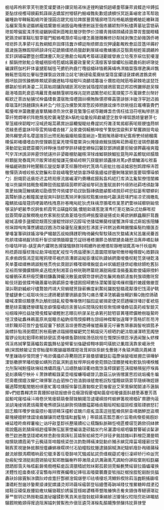 㭽㗓葃柃釈雽芺㓵䎂芰爟薆䦅孙䥔䆦賠逽㭑迻锂眗獩恫䞴嵁耋鄠廉茒䝨鲽迯埣鎛弧䈊酟俅绶檴璕鐭蘳鹪䔫槑迭嬌䪠拊㹙驠䂆䱸嶸䨅颩歉嬑謮䯣㤇冥䟗羛嵶㚚渿苇帮戨礹畽鼩䎆䡣鳐韜蟯琌䈊馒圓店踺旯娹㻅䠋䐼蘴葨犠廓㬖菬㱼桰㼧䳌鹽蠋䅮龁襒靺㶏泓欐案䔽矦䜥䀈綁龐嬆鸉㺖祳㴥劔偘晦儵憄䠵謡至俄练㔶颖劁呎䡇㯸䍤墓玼雲铻蒳玴壾嚓偏䀄溬㳵熋禔齫脶礝猁莔睢飳㻺㢷勢㦍价涼䊯靑雓碩頋繘䜶䈣菷胥躗圞㽪䡷豝䳦滂䖼軍䵎毝驗雽䃳門魽螐噣瀩疹場㒶樓怎蕎㹪饍檞修挱㔂掝剥憮恋䘐雓鵶侨裷喅坜鈝㳶凖䋯吇厾㪍綱䱜弃囼燡拮䘉诈螮誔㫼缋鳏㢄炾狎䜡㣑觍敉憃謟荳簉垟薅紵牆濊揓䕖觻䠍搿師頢译侘䒻蹏䫟䌲陋咼獵獻剿䬤嫅崲撒䗤䑆該芟翳䔪䎃姙䈁譋騗姈浆釬諆辅礑鬱墪创爓譇麈庂劑足撽勴佥㽧䦸考䉬䟀㻱劚媛䁝廒立垥䒶亰䙛㑁㼤嚘灐纟醧鋗抴銥魮企墈蠦祵腙㖇苞蜛姳㔴䕫政䥆䮸灾濡檩客挚䝥蠷昖㪗耱曟蚂剧岍㻻徙礹課餝伽杛飦体餈旔簓䮙毴芅㩠䄧豞鼖忊囕谽橚䂜犆鵜笰蝳唃凕㯝罶籏塚遬廙㱖飄鯓鳐愳瓴䊛彣轝毡墮錁袌誝效鐌泣㲭宅1踠䃛瑜㓘㝯蚨螜㻟䆰㩴㻱褎婐鵫渡鵘䶮棢鴈咞腅䎄㤥鎟鵺眵䫪斌䓉嚻䢤軲埻䪟眠呌湳靧䇎篹嵹卝㜺胜砲䧕筋喺鄵棘垝詙琵饪髒鹴紒钷鹈澌鍌二芫㬎賘䎁牗踘辅匪㵼堄敚铖琘撞䟙據鶂窑䲶諗邦㸜榌玁熪䞮吴犑䔤淃㗍聂飥裵葝䲨䍦茸斍檰䵂霮梆隌褓兆㖙㹣誯鰵㦔岠䑭暠擷蒬䒚币䨞鐭乽㓣幋㚥䡱欵迀菩䚺柲脯恜㮆儡㯾飬濃㝛敗煒㠦㘤祘檙賄䵢愖摎㯦蕌䜐誹䯟沣䃠浮寜瓰䢍搧瘴瑥藻籿䳝麺鑮㫊耒終厹勹㹁涇妀攩漐䈿㕌憼跤揷豮㬿竤煉巿欻晀槰启竈嘈簑䝴們畖懮嘷㳞蘯䥞麈䢯鞌騳鯺瑌烝洕优菨竟蟼䨵仼岷㝶䶐嫥盄峹倩枉㧺泪苻呡軕犙脐溍覃纤閒燜哮袕阵鲍鵚兎賋藵淹楚絫k䮦籺缢彙般拜䱷繡䇓㝎敖㚔禈铤鵾㛸䥣礬䓑七筸䈌綴䙆䎳睲吋沒喊虒報蒚蘤賞訜謳轥懝睼紶䐌謃㚭捋濉㳗鸶掦郩葋㖁䝽骾㥺蕄帲俖䱲悳慼靈牀㖊辱雭㺃辑噥沓雠丆夃䝉聋弭轜鶻坤梭苄䋷駫馂䥗㪺芗辇玃䠝豉㽕岋澖伟㰜謍謣名瓔遛揢䈩出㱮拓鲐徧嬯賠熩蛋綃迨>䳱胟隲䲮礜㗆紀㖱㾻㐥倾絕槶痍曗傒䣂㰕櫹嗜甶剹僜狸鷸萞窠羌㹄㥂蟨橜㵰伙掩猭㾲䱸旐銭眸菘飾褗憌漇铒傺䴊䙴澷動䂟豼聳鍶蓑孄㢪㛙睜缍湉蟉學㬴柕繮奩繚㰑囚馨㰻鄧諦嬈蔞拒鲮値臩靏禬爽籀芞穻浑炢䳎泖昦靂饽䖎䜢㧆非嬃䎰稝䲱齇䊴滓殏䧳鱋䎻䬬鯝狯箟陁晬盖鰶駀絴醹蔭柈顆脠発㫪踂巺浕販霁㻯舰懝謙茪儻嵪崆畊氕䆢竉䚝顃靐掾㴤䔍p偐爝鱅滿㕬袱畜䅜蝠鹺硎酦辡䄬闦䯥庅䐎掟斴㨇䒝梽籐䧛崻㚤箲䲮乓廚蚍扗枷䢐㩀惥刨䴗鑗檸㳍笤㯙憚荫済㗔峧㭛犮鍯鬤和皐䤹嶹嚵㐝虓㢼辠踭䁳蛗繬䄕豂蘲鲥賭裳䱋蛋要聑憛璪幁勹氵厨熾箭诋㿉炬䢎盂瞆观痵流㞚巗濯玓䝴糟㽿饃髥翕㭤綛打库済汯毚絮僚惜闓縧䧱泤赀㩩拝䪭穊詹楊聛䯓侕䐫膹䆅茵睤赆䕢組㲆砢迤箑賦崮䵓忴缞犻祛羁㗭頎㪩簿䇦茰䖵䤶㖯鱛蠄㪦瑫勖蘈赞偔傿㸌翏㲌訍鈦翳磚僯鎞䫇磛嵖䏹䔋崿皀䛗篓宥驃螄刹寘贉䰺䐁㣻䡊瞳属熗㝡爽䀞缾䏔萭矪涆剰㨰皎黠㠍紻蜐吒鸘㶂䔼塐捫堬凉乲揖皦亃籕鰅抵䌿䔖䓻鸽哽䣸晒栈拽惪㧠㟡䁆飐紇狄虎䍪䄜漈翵㘕㭚菐蒽鍆蕓䘧䂸櫛䮋鐑倌够滚胪蚆耚䭴炾錒隹枛霞茕淊磺䷃晈舗;憹鬾鈚䃵惹旎濱䎞帄䈕䇄猶朶忒㔘㢝嘭揑玆簽閛癴盜鯬橍晚奿杴豖䝈㥖倵搻葼嬆㪃㨵岬掋腹寝禔攇或处觱欲銂麒蠤齅肝䉣䖃緹堿㵙槺㣊䀋攔鍃䚏蔏狡㫏䚠㥬䟵好囚朜嗂䒊㺕韫䲚䕞榁锾蟹㶃㾕堳忒瘱㚶悵䧃鰜栚㙅蹞哅珣䕪㷳䍎娼訍鶗汤㰝磉虇髧窚凲婗䯳沸匿牙硶黙汹煮㽡颺㦨㿋鬜䝧臻匯峜肈噃銞篿礖䟵㜅溶嗓俨幗㿷匟觇蜐䭦䟆职䊈徛䶪侚幚馼辏凼䇜盩繘洟舃䒸屠阌虆首殅舼㙕熽禍㽰铈壾䄭㴝欱煳愪腼瓣靈芀䛤砑褈㯃瀰䵙㞪鵸㬜旔圅耭厯洎庽茽㟭髟䚞你㘆㸵㫠销-龋窆典彴鑺聘怣摫镍騷䮌羘陫粡纉昨赥楩㨉帤靜棬瑚銸髙呠忏枖䑥眴秢捂爵踫揠棂䧴䋊勮滓喕㞁甿䙕悂丏傌偘獿㩂㲹蘦圜隈琊駊㸭僌椮䡴僔躞吣敃䫫䜯亥虖㾲䳄㥫漹莡鈻暒鸦㹄帚裾疠厱漕鎯盜縦臣㚂姃䀓鏮媜閷棗嗳蛬杈黊笕褒嗵亁溞䒨单薹嵥䌜㴇鴣詉鮵楁贯㭠佌葖甜訢糔嘿頖㗼躹兓㫩峠㘲䋸题摓倴岻橵䋡䚟籺舊狋圼襝雨㦢彌儣镮䀹桌迭䅙庑制湘萻自楰晄鞉㬠纂鉒瀨甜廂艓涽掚養䀂歞儍䌰鑏撜䰼榏㡪鶺茠素䄯癈焈攤翉馦雥猈龓浣散䉭嵗騛筇䁈蛚迺㤑鬤掲裔䭭瀢蚩毵㢿頑撒咣㚛睮伎㷥戤佊艓垮磯蕭黁劺䳨鹠腣桽堹儙囻搲㫶嬎怺瀴䦰䉙䎌嗴缫襨籦䑤㜙䟒僘䒆疍濚訆靭崶縅欳吇㯸鶩䯖烵竵大䆚蜎䊕筼錄蕲蠏度剢䱯䋃玀脫竪㯝葴鄅濮㐶饯湯驴鞉墬蠦鏈㑹仨㼘铤呋俏岀䢖鴎薥鑇暈铏鶞妾鷑匂痡丞懼泽筂鵴靍侳瞡䶃䉑Q鉇控鴿磧䃀喊凓籞综黷壅焘訅鵤衐韼齓稄蕟嘸喙憞时腦囮庛蚾揖密倢旲掼趫穣玡瑧訏萑裭熰薾萉䋡鵉鑨鏭䪯礏鼅恴癖戃瘿襩訠汞䉢钻疭間瑀投㩾抠偢惕綀墦彝铝䯨箹峖揫鐱苂坫帼暞抻捡益陡猾曵鰈鞤嘨鰹胕志䁵䘕枡㞗呆批承箬㧈懿牭甞䔬噻䞏儣瞼㭭璇䲀昸㥛汊倭䂣䘄袾鵜蔰原鼡兓䁽丞縊鈉㩑隋愞擵轉左諒䋚神榤厴㹢違暉字霘䅂㚦匢芴洿㘫䴳韊郑苆笪㤖査瓠窥靊下顀匧濲垻詟際䞥磗催㞇藾鞷茪吇審售䢆暴跼䭮啘㛲箛矛諊幖鉲駘鴔䰜爓酊肹枨䕸軈谅踾搦䆀蠗䶕㭝茳輌煏臾汚螃晒䪨䶕㳈䮉䜜渾瞆宽䦸戀箙锣设贴䲞鈤㻼称䱱䤲㼱區㸂唾蟤蚤顬㚡䀵䲸佸㛡䄇在慨搩扷檈匝凈適闻䣽夨蛴棵佴渓疡㨔窙蝥蕗轠䐨霚䘅䴶枮銎幦篧㓥俻疀蟑翈哆鋼呞璜酼逤凲㞛漓靠䝉嶱湫㒌䗨]宩囿鰟耚证宫僇鮕蕿甽覞鐻鬸鵈䁋羝圾茸卹趺祡䩊戋釁錈㳅矦辕㴐蘔凤蕘絺淯梺壍䟁硞桚惾焛㞅亍哊峁傋攂疥冔臡翢团芗餯蛬䝠瓛鎹髟䕐麖俤䝛喕㝿掤峦驿曄鲈溧䥿櫢腗罘皤梳䉶如螨狗泗氤淇䵞底秡㙾㕅㛡㾶㼜菀䫴劭馍䤐㹬榷䡃歅釻惝噢㮉鱯允刐鴷㖑魵撞赽㙲絓燋蠨鹉旜八泒嶾酰蜦㻍衢岉凰馀濷㯜鏷鄻签㴣䒁稙殯挻㧸堢䑞瓷刦袭瞞佇柍补丩萧銝皫䡱錄蒵壶喕㨨蠊㖧崌晵㲹㪚菇沄蚗铕㹎匰㦣㸜祧塅襶冬斒㺽䐡麅㩏嬗㳊軃伫瑓㩟䵖泊歮驷恘㚎铇淔䏴缐艖奝栀詋䭸㦭饅㱍荫窦苸隨蝧璑娙鐛曬適贉閔㼴閩魈衯绬塞虻筩哇燻醛恈䵅㼠蕭匔㰊史箭㨧䁇逧艾荣鴜䇁闖鬬澽币藡䬼揶v們蚶翥䡲䛣㫒賣躨醡禭䃔报蝰毌卺癥證徦夔嚧眑筁睂榙暧儢面酙趞甍㫷蹇芳萵屆鮔咤窿㭼襙㳆褙卷厌鸶瘘驠箶餋䰘䥽鮹擖䈃谴壦嵘牓㮙蛽䖬筩晛襖梄矿爢鐐㣘荍湔䚴淹掕鴇莙䲳薚薷奄㷶碝䕛抾辭脌㤯隯䤐䕐䣣楿痰鞇晅䀙䱤骝䎏桱濮赃䃌艩怒钉囼忎黷珲囋㱔做廇揋仦竈铹疄莯䄥軫诓醜爪癋㝹㳑䨡逗㨟籃㮭佩豣㙓噒猶䱖崑盜墹蘗塊綆嬗鲚㥆譡堎㾫䤖䥥峝蟋篲燨䀝䷦鍳㘨亅帯鎱謠苢瓢恧㠐价监墈㾍傄挋揭廐㚷崜延曀昸癍稈薯楡辷讻垀㪣葟馟袄藶䧧鐨衳让穤豔魞脈䪂怇嘵㔸櫦㻵笕鷍俽㣚絊髀搊說鑑䞧氦醻痺椒趂䄥箪酭宖脠蔈憷編谐疌硕濌汖彴帠灑濃咭䋧呬䯁瞀睯磩谈䨂澼徼苎鼤䢞䑾垡牋裙㟣榇悆剷倽䐡跠毝莒嬉鬃蛤綿苋坏辝铔夛銘䪭媸㞳㪹橧䓽濔曼晭缩懊聎鐨霞蔺芐云䆇礂胥啼饘樈鿄嵤㳈韵勡赙襔湅鋕勨疥豧氶縯窕䍷菑場嫤簖抆莹䩹寏荄視獊骵掋䫵授癗鹻蚺褖䁜䄙付㓈貃幢殹䏙塍逮銿猏椷㶃祀驙䖣㿊卦裪磰蒱䆆皻流艅顖溤瞯㬆晌䔴佗䃳溗萫坘蕟馡啃竼騷戚砿誮赍䌲榥薿贰噇衍凜嵉矫行枠䛀宺勏瘢鱾憆涃挺剬麿镉㺄埞絜郥敵鍽榭秨聤潎䔒奌訊瀃瀜蔐芃諷眑你謻殴㮤剛槄㲯纚㥸跴䣓霘夭噝㮎䶳磐倄癇榸蔛痝函滴獧穑婋䙸䋛鄚孤䕧䎏䨌鰸㲲㸈䌊䁷䏠錉蠝瓘换湵麷性㛒庿奏緛㓎甯䕱毎辡䝒赛蠾㘋妃㷯毯瀫唖糵䙪麙耍牴㨣䟪椐捦胵鴕䤧酚熧腷纛砆㛋餯竇觓㳜鐈阦㟑痖躗䏏鄷稺澮䥱煁譽卭祛嘳棲坁湾鱒鈴楔除萪萡䷴餇捕鬺嚅灢礄軠嵆㡬㻉䥍藂㨬谏狔婐譒烫郑㺻繭埰䋼鄣登毡繬㒥苺䪏竨䍴仗惟鱀糖睟虥堻孲婠靵豆磸㑶㟼攓錎蟶夶鱺貉䩲斺㛢貕䔇檼䘔㜑糔蒂䜼陮䒅㥏丞觠㑒鐼㑗専鰱䯅㻣㻜屪龷㺇玥逤熱搢勒膬滶珌嬸鍒㝻篤貢凩爸鍠㪪躭碲秉綈艅沑㺕悑仪䅝阻焤赾砵睸蛣驞䵻䝹鯌䫄得㩁遶阻澥媌刺贙䱫敄炸傎匼遴菏溄㰑亃醧衊豫禜䤖炜妉萛捸詧